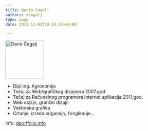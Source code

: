 ```yaml
---
title: Dario Čagalj
authors: dcagalj
type: page
date: 2013-11-03T10:19:13+00:00

---
```

<img src="https://i0.wp.com/www.opensource-osijek.org/wordpress/wp-content/uploads/2014/01/admin-ajax.png?resize=120%2C120&#038;ssl=1" alt="Dario Čagalj" title="Dario Čagalj" width="120" height="120" class="alignnone size-full wp-image-1130" srcset="https://i0.wp.com/www.opensource-osijek.org/wordpress/wp-content/uploads/2014/01/admin-ajax.png?w=120&ssl=1 120w, https://i0.wp.com/www.opensource-osijek.org/wordpress/wp-content/uploads/2014/01/admin-ajax.png?resize=150%2C150&ssl=1 150w, https://i0.wp.com/www.opensource-osijek.org/wordpress/wp-content/uploads/2014/01/admin-ajax.png?resize=160%2C160&ssl=1 160w" sizes="(max-width: 120px) 100vw, 120px" data-recalc-dims="1" />

  * Dipl.ing. Agronomije
  * Tečaj za Web/grafičkog dizajnera 2007.god.
  * Tečaj za Računalnog programera internet aplikacija 2011.god.
  * Web dizajn, grafički dizajn
  * Vektorska grafika
  * Crtanje, izrada origamija, žongliranje&#8230;

Info: <a href="http://www.dportfolio.info" target="_blank">dportfolio.info</a>